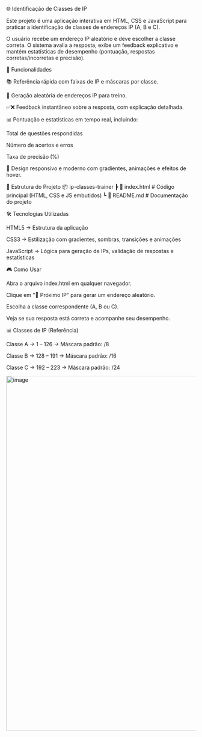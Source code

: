 🌐 Identificação de Classes de IP

Este projeto é uma aplicação interativa em HTML, CSS e JavaScript para praticar a identificação de classes de endereços IP (A, B e C).

O usuário recebe um endereço IP aleatório e deve escolher a classe correta. O sistema avalia a resposta, exibe um feedback explicativo e mantém estatísticas de desempenho (pontuação, respostas corretas/incorretas e precisão).

🚀 Funcionalidades

📚 Referência rápida com faixas de IP e máscaras por classe.

🎲 Geração aleatória de endereços IP para treino.

✅❌ Feedback instantâneo sobre a resposta, com explicação detalhada.

📊 Pontuação e estatísticas em tempo real, incluindo:

Total de questões respondidas

Número de acertos e erros

Taxa de precisão (%)

🎨 Design responsivo e moderno com gradientes, animações e efeitos de hover.

📂 Estrutura do Projeto
📦 ip-classes-trainer
 ┣ 📜 index.html   # Código principal (HTML, CSS e JS embutidos)
 ┗ 📜 README.md    # Documentação do projeto

🛠️ Tecnologias Utilizadas

HTML5 → Estrutura da aplicação

CSS3 → Estilização com gradientes, sombras, transições e animações

JavaScript → Lógica para geração de IPs, validação de respostas e estatísticas

🎮 Como Usar

Abra o arquivo index.html em qualquer navegador.

Clique em "🎲 Próximo IP" para gerar um endereço aleatório.

Escolha a classe correspondente (A, B ou C).

Veja se sua resposta está correta e acompanhe seu desempenho.

📊 Classes de IP (Referência)

Classe A → 1 – 126 → Máscara padrão: /8

Classe B → 128 – 191 → Máscara padrão: /16

Classe C → 192 – 223 → Máscara padrão: /24

<img width="1901" height="944" alt="image" src="https://github.com/user-attachments/assets/c4add83e-e1f9-43d3-9baf-3dc7e1ceef2a" />

